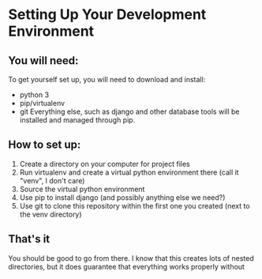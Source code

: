 # Setting Up Your Development Environment
## You will need:
To get yourself set up, you will need to download and install:
* python 3
* pip/virtualenv
* git
Everything else, such as django and other database tools will be installed and managed through pip.

## How to set up:
1. Create a directory on your computer for project files
2. Run virtualenv and create a virtual python environment there (call it "venv", I don't care)
3. Source the virtual python environment
4. Use pip to install django (and possibly anything else we need?)
5. Use git to clone this repository within the first one you created (next to the venv directory)

## That's it
You should be good to go from there.
I know that this creates lots of nested directories, but it does guarantee that everything works properly without 